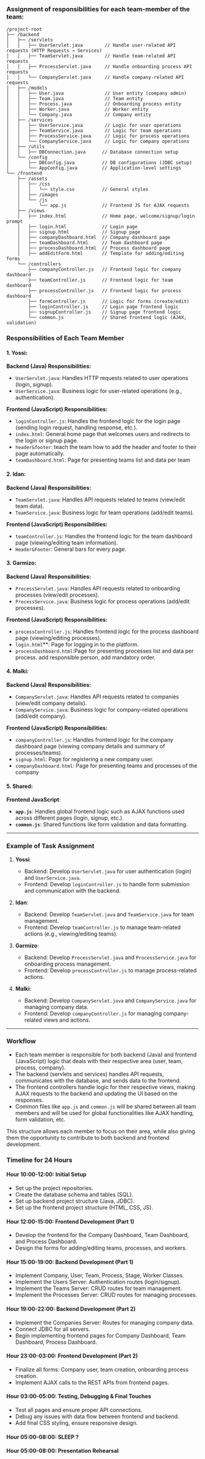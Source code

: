 ### **Assignment of responsibilities for each team-member of the team:**
```
/project-root
├── /backend
│   ├── /servlets
│   │   ├── UserServlet.java        // Handle user-related API requests (HTTP Requests → Services)
│   │   ├── TeamServlet.java        // Handle team-related API requests
│   │   ├── ProcessServlet.java     // Handle onboarding process API requests
│   │   └── CompanyServlet.java     // Handle company-related API requests
│   ├── /models
│   │   ├── User.java               // User entity (company admin)
│   │   ├── Team.java               // Team entity
│   │   ├── Process.java            // Onboarding process entity
│   │   ├── Worker.java             // Worker entity
│   │   └── Company.java            // Company entity
│   ├── /services
│   │   ├── UserService.java        // Logic for user operations
│   │   ├── TeamService.java        // Logic for team operations
│   │   ├── ProcessService.java     // Logic for process operations
│   │   └── CompanyService.java     // Logic for company operations
│   ├── /utils
│   │   ├── DBConnection.java      // Database connection setup
│   └── /config
│       ├── DBConfig.java          // DB configurations (JDBC setup)
│       └── AppConfig.java         // Application-level settings
└── /frontend
    ├── /assets
    │   ├── /css
    │   │   └── style.css          // General styles
    │   ├── /images
    │   └── /js
    │       └── app.js             // Frontend JS for AJAX requests
    ├── /views
    │   ├── index.html             // Home page, welcome/signup/login prompt
    │   ├── login.html             // Login page
    │   ├── signup.html            // Signup page
    │   ├── companyDashboard.html  // Company dashboard page
    │   ├── teamDashboard.html     // Team dashboard page
    │   ├── processDashboard.html  // Process dashboard page
    │   ├── addEditForm.html       // Template for adding/editing forms
    └── /controllers
        ├── companyController.js   // Frontend logic for company dashboard
        ├── teamController.js      // Frontend logic for team dashboard
        ├── processController.js   // Frontend logic for process dashboard
        ├── formController.js      // Logic for forms (create/edit)
        ├── loginController.js     // Login page frontend logic
        ├── signupController.js    // Signup page frontend logic
        └── common.js              // Shared frontend logic (AJAX, validation)
```

### **Responsibilities of Each Team Member**

#### **1. Yossi**:
**Backend (Java) Responsibilities:**
- `UserServlet.java`: Handles HTTP requests related to user operations (login, signup).
- `UserService.java`: Business logic for user-related operations (e.g., authentication).
  
**Frontend (JavaScript) Responsibilities:**
- `loginController.js`: Handles the frontend logic for the login page (sending login request, handling response, etc.).
- `index.html`: General home page that welcomes users and redirects to the login or signup page.
- `header&footer`: teach the team how to add the header and footer to their page automatically.
- `teamDashboard.html`: Page for presenting teams list and data per team

#### **2. Idan**:
**Backend (Java) Responsibilities:**
- `TeamServlet.java`: Handles API requests related to teams (view/edit team data).
- `TeamService.java`: Business logic for team operations (add/edit teams).

**Frontend (JavaScript) Responsibilities:**
- `teamController.js`: Handles the frontend logic for the team dashboard page (viewing/editing team information).
- `Header&Footer`: General bars for every page.

#### **3. Garmizo**:
**Backend (Java) Responsibilities:**
- `ProcessServlet.java`: Handles API requests related to onboarding processes (view/edit processes).
- `ProcessService.java`: Business logic for process operations (add/edit processes).

**Frontend (JavaScript) Responsibilities:**
- `processController.js`: Handles frontend logic for the process dashboard page (viewing/editing processes).
- `login.html`**: Page for logging in to the platform.
- `processDashboard.html`:Page for presenting processes list and data per process. add responsible person, add mandatory order.

#### **4. Malki**:
**Backend (Java) Responsibilities:**
- `CompanyServlet.java`: Handles API requests related to companies (view/edit company details).
- `CompanyService.java`: Business logic for company-related operations (add/edit company).

**Frontend (JavaScript) Responsibilities:**
- `companyController.js`: Handles frontend logic for the company dashboard page (viewing company details and summary of processes/teams).
- `signup.html`: Page for registering a new company user.
- `companyDashboard.html`: Page for presenting teams and processes of the company

#### **5. Shared**:
**Frontend JavaScript**:
- **`app.js`**: Handles global frontend logic such as AJAX functions used across different pages (login, signup, etc.).
- **`common.js`**: Shared functions like form validation and data formatting.

---

### **Example of Task Assignment**

1. **Yossi**:
    - Backend: Develop `UserServlet.java` for user authentication (login) and `UserService.java`.
    - Frontend: Develop `loginController.js` to handle form submission and communication with the backend.

2. **Idan**:
    - Backend: Develop `TeamServlet.java` and `TeamService.java` for team management.
    - Frontend: Develop `teamController.js` to manage team-related actions (e.g., viewing/editing teams).

3. **Garmizo**:
    - Backend: Develop `ProcessServlet.java` and `ProcessService.java` for onboarding process management.
    - Frontend: Develop `processController.js` to manage process-related actions.

4. **Malki**:
    - Backend: Develop `CompanyServlet.java` and `CompanyService.java` for managing company data.
    - Frontend: Develop `companyController.js` for managing company-related views and actions.

---

### **Workflow**

- Each team member is responsible for both backend (Java) and frontend (JavaScript) logic that deals with their respective area (user, team, process, company).
- The backend (servlets and services) handles API requests, communicates with the database, and sends data to the frontend.
- The frontend controllers handle logic for their respective views, making AJAX requests to the backend and updating the UI based on the responses.
- Common files like `app.js` and `common.js` will be shared between all team members and will be used for global functionalities like AJAX handling, form validation, etc.

This structure allows each member to focus on their area, while also giving them the opportunity to contribute to both backend and frontend development.

### **Timeline for 24 Hours**

#### **Hour 10:00-12:00: Initial Setup**
- Set up the project repositories.
- Create the database schema and tables (SQL).
- Set up backend project structure (Java, JDBC).
- Set up the frontend project structure (HTML, CSS, JS).

#### **Hour 12:00-15:00: Frontend Development (Part 1)**
- Develop the frontend for the Company Dashboard, Team Dashboard, and Process Dashboard.
- Design the forms for adding/editing teams, processes, and workers.

#### **Hour 15:00-19:00: Backend Development (Part 1)**
- Implement Company, User, Team, Process, Stage, Worker Classes.
- Implement the Users Server: Authentication routes (login/signup).
- Implement the Teams Server: CRUD routes for team management.
- Implement the Processes Server: CRUD routes for managing processes.

#### **Hour 19:00-22:00: Backend Development (Part 2)**
- Implement the Companies Server: Routes for managing company data.
- Connect JDBC for all servers.
- Begin implementing frontend pages for Company Dashboard, Team Dashboard, Process Dashboard.

#### **Hour 23:00-03:00: Frontend Development (Part 2)**
- Finalize all forms: Company user, team creation, onboarding process creation.
- Implement AJAX calls to the REST APIs from frontend pages.
  
#### **Hour 03:00-05:00: Testing, Debugging & Final Touches**
- Test all pages and ensure proper API connections.
- Debug any issues with data flow between frontend and backend.
- Add final CSS styling, ensure responsive design.

#### **Hour 05:00-08:00: SLEEP ?**

#### **Hour 05:00-08:00: Presentation Rehearsal**
